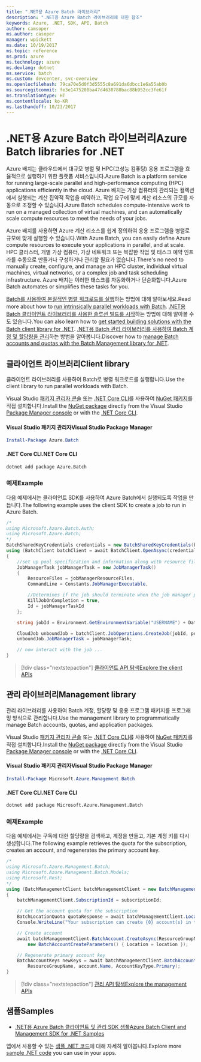 ```yaml
---
title: ".NET용 Azure Batch 라이브러리"
description: ".NET용 Azure Batch 라이브러리에 대한 참조"
keywords: Azure, .NET, SDK, API, Batch
author: camsoper
ms.author: casoper
manager: wpickett
ms.date: 10/19/2017
ms.topic: reference
ms.prod: azure
ms.technology: azure
ms.devlang: dotnet
ms.service: batch
ms.custom: devcenter, svc-overview
ms.openlocfilehash: 79ca70e5d0f3d5555c8a691da6dbcc1e6a55ab0b
ms.sourcegitcommit: fe3e1475208ba47d4630788bac88b952cc3fe61f
ms.translationtype: HT
ms.contentlocale: ko-KR
ms.lasthandoff: 10/23/2017
---
```

# <a name="azure-batch-libraries-for-net"></a><span data-ttu-id="c84e6-104">.NET용 Azure Batch 라이브러리</span><span class="sxs-lookup"><span data-stu-id="c84e6-104">Azure Batch libraries for .NET</span></span>

<span data-ttu-id="c84e6-105">Azure 배치는 클라우드에서 대규모 병렬 및 HPC(고성능 컴퓨팅) 응용 프로그램을 효율적으로 실행하기 위한 플랫폼 서비스입니다.</span><span class="sxs-lookup"><span data-stu-id="c84e6-105">Azure Batch is a platform service for running large-scale parallel and high-performance computing (HPC) applications efficiently in the cloud.</span></span> <span data-ttu-id="c84e6-106">Azure 배치는 가상 컴퓨터의 관리되는 컬렉션에서 실행되는 계산 집약적 작업을 예약하고, 작업 요구에 맞게 계산 리소스의 규모를 자동으로 조정할 수 있습니다.</span><span class="sxs-lookup"><span data-stu-id="c84e6-106">Azure Batch schedules compute-intensive work to run on a managed collection of virtual machines, and can automatically scale compute resources to meet the needs of your jobs.</span></span>

<span data-ttu-id="c84e6-107">Azure 배치를 사용하면 Azure 계산 리소스를 쉽게 정의하여 응용 프로그램을 병렬로 규모에 맞게 실행할 수 있습니다.</span><span class="sxs-lookup"><span data-stu-id="c84e6-107">With Azure Batch, you can easily define Azure compute resources to execute your applications in parallel, and at scale.</span></span> <span data-ttu-id="c84e6-108">HPC 클러스터, 개별 가상 컴퓨터, 가상 네트워크 또는 복잡한 작업 및 태스크 예약 인프라를 수동으로 만들거나 구성하거나 관리할 필요가 없습니다.</span><span class="sxs-lookup"><span data-stu-id="c84e6-108">There's no need to manually create, configure, and manage an HPC cluster, individual virtual machines, virtual networks, or a complex job and task scheduling infrastructure.</span></span> <span data-ttu-id="c84e6-109">Azure 배치는 이러한 태스크를 자동화하거나 단순화합니다.</span><span class="sxs-lookup"><span data-stu-id="c84e6-109">Azure Batch automates or simplifies these tasks for you.</span></span>

<span data-ttu-id="c84e6-110">[Batch를 사용하여 본질적인 병렬 워크로드를 실행](/azure/batch/batch-technical-overview)하는 방법에 대해 알아보세요.</span><span class="sxs-lookup"><span data-stu-id="c84e6-110">Read more about how to [run intrinsically parallel workloads with Batch](/azure/batch/batch-technical-overview).</span></span> <span data-ttu-id="c84e6-111">[.NET용 Batch 클라이언트 라이브러리를 사용한 솔루션 빌드를 시작](/azure/batch/batch-dotnet-get-started)하는 방법에 대해 알아볼 수도 있습니다.</span><span class="sxs-lookup"><span data-stu-id="c84e6-111">You can also learn how to [get started building solutions with the Batch client library for .NET](/azure/batch/batch-dotnet-get-started).</span></span> <span data-ttu-id="c84e6-112">[.NET용 Batch 관리 라이브러리를 사용하여 Batch 계정 및 할당량을 관리](/azure/batch/batch-management-dotnet)하는 방법을 알아봅니다.</span><span class="sxs-lookup"><span data-stu-id="c84e6-112">Discover how to [manage Batch accounts and quotas with the Batch Management library for .NET](/azure/batch/batch-management-dotnet).</span></span>

## <a name="client-library"></a><span data-ttu-id="c84e6-113">클라이언트 라이브러리</span><span class="sxs-lookup"><span data-stu-id="c84e6-113">Client library</span></span>

<span data-ttu-id="c84e6-114">클라이언트 라이브러리를 사용하여 Batch로 병렬 워크로드를 실행합니다.</span><span class="sxs-lookup"><span data-stu-id="c84e6-114">Use the client library to run parallel workloads with Batch.</span></span>

<span data-ttu-id="c84e6-115">Visual Studio [패키지 관리자 콘솔][PackageManager] 또는 [.NET Core CLI][DotNetCLI]를 사용하여 [NuGet 패키지](https://www.nuget.org/packages/Azure.Batch)를 직접 설치합니다.</span><span class="sxs-lookup"><span data-stu-id="c84e6-115">Install the [NuGet package](https://www.nuget.org/packages/Azure.Batch) directly from the Visual Studio [Package Manager console][PackageManager] or with the [.NET Core CLI][DotNetCLI].</span></span>

#### <a name="visual-studio-package-manager"></a><span data-ttu-id="c84e6-116">Visual Studio 패키지 관리자</span><span class="sxs-lookup"><span data-stu-id="c84e6-116">Visual Studio Package Manager</span></span>

```powershell
Install-Package Azure.Batch
```

#### <a name="net-core-cli"></a><span data-ttu-id="c84e6-117">.NET Core CLI</span><span class="sxs-lookup"><span data-stu-id="c84e6-117">.NET Core CLI</span></span>

```bash
dotnet add package Azure.Batch
```

### <a name="example"></a><span data-ttu-id="c84e6-118">예제</span><span class="sxs-lookup"><span data-stu-id="c84e6-118">Example</span></span>

<span data-ttu-id="c84e6-119">다음 예제에서는 클라이언트 SDK를 사용하여 Azure Batch에서 실행되도록 작업을 만듭니다.</span><span class="sxs-lookup"><span data-stu-id="c84e6-119">The following example uses the client SDK to create a job to run in Azure Batch.</span></span>

```csharp
/*
using Microsoft.Azure.Batch.Auth;
using Microsoft.Azure.Batch;
*/
BatchSharedKeyCredentials credentials = new BatchSharedKeyCredentials(batchUrl, accountName, accountKey);
using (BatchClient batchClient = await BatchClient.OpenAsync(credentials))
{
    //set up pool specification and information along with resource files here
    JobManagerTask jobManagerTask = new JobManagerTask()
    {
        ResourceFiles = jobManagerResourceFiles,
        CommandLine = Constants.JobManagerExecutable,

        //Determines if the job should terminate when the job manager process exits.
        KillJobOnCompletion = true,
        Id = jobManagerTaskId
    };

    string jobId = Environment.GetEnvironmentVariable("USERNAME") + DateTime.UtcNow.ToString("yyyyMMdd-HHmmss");

    CloudJob unboundJob = batchClient.JobOperations.CreateJob(jobId, poolInformation);
    unboundJob.JobManagerTask = jobManagerTask;

    // now interact with the job ...
}
```

> [!div class="nextstepaction"]
> [<span data-ttu-id="c84e6-120">클라이언트 API 탐색</span><span class="sxs-lookup"><span data-stu-id="c84e6-120">Explore the client APIs</span></span>](/dotnet/api/overview/azure/batch/client)

## <a name="management-library"></a><span data-ttu-id="c84e6-121">관리 라이브러리</span><span class="sxs-lookup"><span data-stu-id="c84e6-121">Management library</span></span>

<span data-ttu-id="c84e6-122">관리 라이브러리를 사용하여 Batch 계정, 할당량 및 응용 프로그램 패키지를 프로그래밍 방식으로 관리합니다.</span><span class="sxs-lookup"><span data-stu-id="c84e6-122">Use the management library to programmatically manage Batch accounts, quotas, and application packages.</span></span>

<span data-ttu-id="c84e6-123">Visual Studio [패키지 관리자 콘솔][PackageManager] 또는 [.NET Core CLI][DotNetCLI]를 사용하여 [NuGet 패키지](https://www.nuget.org/packages/Microsoft.Azure.Management.Batch)를 직접 설치합니다.</span><span class="sxs-lookup"><span data-stu-id="c84e6-123">Install the [NuGet package](https://www.nuget.org/packages/Microsoft.Azure.Management.Batch) directly from the Visual Studio [Package Manager console][PackageManager] or with the [.NET Core CLI][DotNetCLI].</span></span>

#### <a name="visual-studio-package-manager"></a><span data-ttu-id="c84e6-124">Visual Studio 패키지 관리자</span><span class="sxs-lookup"><span data-stu-id="c84e6-124">Visual Studio Package Manager</span></span>

```powershell
Install-Package Microsoft.Azure.Management.Batch
```

#### <a name="net-core-cli"></a><span data-ttu-id="c84e6-125">.NET Core CLI</span><span class="sxs-lookup"><span data-stu-id="c84e6-125">.NET Core CLI</span></span>

```bash
dotnet add package Microsoft.Azure.Management.Batch
```

### <a name="example"></a><span data-ttu-id="c84e6-126">예제</span><span class="sxs-lookup"><span data-stu-id="c84e6-126">Example</span></span>

<span data-ttu-id="c84e6-127">다음 예제에서는 구독에 대한 할당량을 검색하고, 계정을 만들고, 기본 계정 키를 다시 생성합니다.</span><span class="sxs-lookup"><span data-stu-id="c84e6-127">The following example retrieves the quota for the subscription, creates an account, and regenerates the primary account key.</span></span>

```csharp
/*
using Microsoft.Azure.Management.Batch;
using Microsoft.Azure.Management.Batch.Models;
using Microsoft.Rest;
*/
using (BatchManagementClient batchManagementClient = new BatchManagementClient(new TokenCredentials(accessToken)))
{
    batchManagementClient.SubscriptionId = subscriptionId;

    // Get the account quota for the subscription
    BatchLocationQuota quotaResponse = await batchManagementClient.Location.GetQuotasAsync(location);
    Console.WriteLine("Your subscription can create {0} account(s) in the {1} region.", quotaResponse.AccountQuota, location);

    // Create account
    await batchManagementClient.BatchAccount.CreateAsync(ResourceGroupName, accountName, 
        new BatchAccountCreateParameters() { Location = location });

    // Regenerate primary account key
    BatchAccountKeys newKeys = await batchManagementClient.BatchAccount.RegenerateKeyAsync(
        ResourceGroupName, account.Name, AccountKeyType.Primary);
}
```

> [!div class="nextstepaction"]
> [<span data-ttu-id="c84e6-128">관리 API 탐색</span><span class="sxs-lookup"><span data-stu-id="c84e6-128">Explore the management APIs</span></span>](/dotnet/api/overview/azure/batch/management)

## <a name="samples"></a><span data-ttu-id="c84e6-129">샘플</span><span class="sxs-lookup"><span data-stu-id="c84e6-129">Samples</span></span>

* [<span data-ttu-id="c84e6-130">.NET용 Azure Batch 클라이언트 및 관리 SDK 샘플</span><span class="sxs-lookup"><span data-stu-id="c84e6-130">Azure Batch Client and Management SDK for .NET Samples</span></span>](https://github.com/Azure/azure-batch-samples/tree/master/CSharp)

<span data-ttu-id="c84e6-131">앱에서 사용할 수 있는 [샘플 .NET 코드](https://azure.microsoft.com/resources/samples/?platform=dotnet)에 대해 자세히 알아봅니다.</span><span class="sxs-lookup"><span data-stu-id="c84e6-131">Explore more [sample .NET code](https://azure.microsoft.com/resources/samples/?platform=dotnet) you can use in your apps.</span></span>

[PackageManager]: https://docs.microsoft.com/nuget/tools/package-manager-console
[DotNetCLI]: https://docs.microsoft.com/dotnet/core/tools/dotnet-add-package
